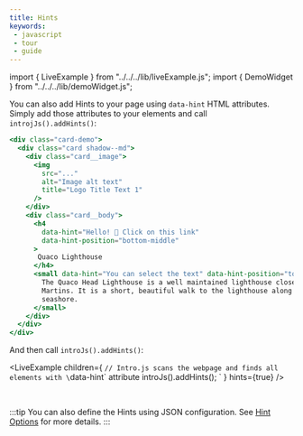 ```yaml
---
title: Hints
keywords:
 - javascript
 - tour
 - guide
---
```


import { LiveExample } from "../../../lib/liveExample.js";
import { DemoWidget } from "../../../lib/demoWidget.js";


You can also add Hints to your page using `data-hint` HTML attributes. Simply add those attributes to your
elements and call `introjJs().addHints()`:

```jsx title="index.html"
<div class="card-demo">
  <div class="card shadow--md">
    <div class="card__image">
      <img
        src="..."
        alt="Image alt text"
        title="Logo Title Text 1"
      />
    </div>
    <div class="card__body">
      <h4 
        data-hint="Hello! 👋 Click on this link"
        data-hint-position="bottom-middle"
      >
       Quaco Lighthouse
      </h4>
      <small data-hint="You can select the text" data-hint-position="top-right">
        The Quaco Head Lighthouse is a well maintained lighthouse close to St.
        Martins. It is a short, beautiful walk to the lighthouse along the
        seashore.
      </small>
    </div>
  </div>
</div>
```

And then call `introJs().addHints()`:

<LiveExample children={
`// Intro.js scans the webpage and finds all elements with \`data-hint\` attribute
introJs().addHints();
`
} hints={true} />

<br/>

<DemoWidget></DemoWidget>

:::tip
You can also define the Hints using JSON configuration. See [Hint Options](../../hints/options.md) for more details.
:::
